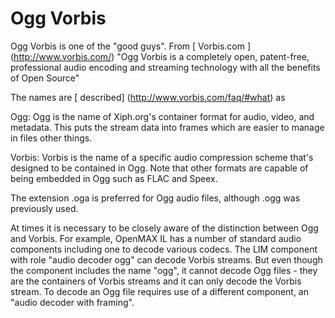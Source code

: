 #  Ogg Vorbis 

Ogg Vorbis is one of the "good guys". From
 [
	Vorbis.com
      ] (http://www.vorbis.com/)
"Ogg Vorbis is a completely open, patent-free, professional audio encoding and 
      streaming technology with all the benefits of Open Source"

The names are
 [ described] (http://www.vorbis.com/faq/#what)
as

Ogg:
	  Ogg is the name of Xiph.org's container format for audio, video, and metadata.
	  This puts the stream data into
frames
which are easier to manage in
	  files other things.

Vorbis:
	  Vorbis is the name of a specific audio compression scheme that's designed to be 
	  contained in Ogg. Note that other formats are capable of being embedded in 
	  Ogg such as FLAC and Speex.

The extension .oga is preferred for Ogg audio files, although .ogg was previously used.

At times it is necessary to be closely aware of the distinction between Ogg and Vorbis.
      For example, OpenMAX IL has a number of standard audio components including one to decode
      various codecs. The LIM component with role "audio decoder ogg" 
      can decode Vorbis streams. 
      But even though the component includes the name "ogg", it
cannot
decode
      Ogg files -
      they are the containers of Vorbis streams and it can
only
decode the Vorbis stream. 
      To decode an Ogg file requires
      use of a different component, an "audio decoder with framing".

